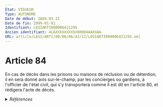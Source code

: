 ```yaml
---
État: VIGUEUR
Type: AUTONOME
Date de début: 1804-03-21
Date de fin: 2999-01-01
Identifiant: LEGIARTI000006421295
Ancien identifiant: ACAXXXXXXXX5X00084AAXXAA
URL: article/LEGI/ARTI/00/00/06/42/12/LEGIARTI000006421295.xml
---
```


<h1>Article 84</h1>

En cas de décès dans les prisons ou maisons de réclusion ou de détention, il en
sera donné avis sur-le-champ, par les concierges ou gardiens, à l'officier de
l'état civil, qui s'y transportera comme il est dit en l'article 80, et rédigera
l'acte de décès.


<details>
  <summary><em>Références</em></summary>

  <h2>Articles faisant référence à l'article</h2>
  
  <ul>
    <li>
      <a href="https://legal.tricoteuses.fr//redirection/LEGIARTI000006421260?vers=git&vers=legifrance">Code civil - article 80 AUTONOME MODIFIE, en vigueur du 1958-08-30 au 1993-01-09</a> CITATION cible
    </li>
    <li>
      <a href="https://legal.tricoteuses.fr//redirection/LEGIARTI000006421261?vers=git&vers=legifrance">Code civil - article 80 AUTONOME MODIFIE, en vigueur du 1993-01-09 au 2009-05-14</a> CITATION cible
    </li>
    <li>
      <a href="https://legal.tricoteuses.fr//redirection/LEGIARTI000020614545?vers=git&vers=legifrance">Code civil - article 80 AUTONOME VIGUEUR, en vigueur depuis le 2009-05-14</a> CITATION cible
    </li>
    <li>
      <a href="https://legal.tricoteuses.fr//redirection/LEGIARTI000006515983?vers=git&vers=legifrance">Code de procédure pénale - article D282 AUTONOME MODIFIE, en vigueur du 1959-03-02 au 1998-12-09</a> CITATION source
    </li>
    <li>
      <a href="https://legal.tricoteuses.fr//redirection/LEGIARTI000006515984?vers=git&vers=legifrance">Code de procédure pénale - article D282 AUTONOME MODIFIE, en vigueur du 1998-12-09 au 2022-06-09</a> CITATION source
    </li>
    <li>
      <a href="https://legal.tricoteuses.fr//redirection/LEGIARTI000045493547?vers=git&vers=legifrance">Code pénitentiaire - article D214-28 AUTONOME VIGUEUR, en vigueur depuis le 2022-05-01</a> CITATION source
    </li>
    <li>
      <a href="https://legal.tricoteuses.fr//redirection/LEGIARTI000045480390?vers=git&vers=legifrance">Code pénitentiaire - article L214-8 AUTONOME VIGUEUR, en vigueur depuis le 2022-05-01</a> CITATION source
    </li>
  </ul>
  
  <h2>Références faites par l'article</h2>
  
  <ul>
    <li>
      2999-01-01 CITATION cible <a href="https://legal.tricoteuses.fr//redirection/LEGIARTI000045493547?vers=git&vers=legifrance">Code pénitentiaire - article D214-28 AUTONOME VIGUEUR, en vigueur depuis le 2022-05-01</a>
    </li>
    <li>
      2999-01-01 CITATION cible <a href="https://legal.tricoteuses.fr//redirection/LEGIARTI000045480390?vers=git&vers=legifrance">Code pénitentiaire - article L214-8 AUTONOME VIGUEUR, en vigueur depuis le 2022-05-01</a>
    </li>
    <li>
      2999-01-01 CITATION source <a href="https://legal.tricoteuses.fr//redirection/LEGIARTI000006421260?vers=git&vers=legifrance">Code civil - article 80 AUTONOME MODIFIE, en vigueur du 1958-08-30 au 1993-01-09</a>
    </li>
    <li>
      2999-01-01 CITATION cible <a href="https://legal.tricoteuses.fr//redirection/LEGIARTI000006515984?vers=git&vers=legifrance">Code de procédure pénale - article D282 AUTONOME MODIFIE, en vigueur du 1998-12-09 au 2022-06-09</a>
    </li>
    <li>
      CODIFICATION source Loi 1803-03-11
    </li>
    <li>
      CREATION source Loi 1803-03-11 promulguée le 21 mars 1803
    </li>
  </ul>
</details>
